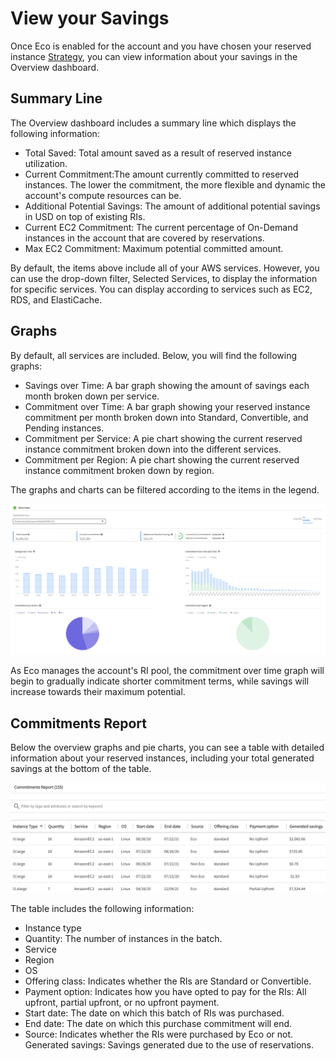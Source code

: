 # View your Savings

Once Eco is enabled for the account and you have chosen your reserved instance [Strategy](eco/tutorials/choose-a-strategy), you can view information about your savings in the Overview dashboard.

## Summary Line

The Overview dashboard includes a summary line which displays the following information:

- Total Saved: Total amount saved as a result of reserved instance utilization.
- Current Commitment:The amount currently committed to reserved instances. The lower the commitment, the more flexible and dynamic the account's compute resources can be.
- Additional Potential Savings: The amount of additional potential savings in USD on top of existing RIs.
- Current EC2 Commitment: The current percentage of On-Demand instances in the account that are covered by reservations.
- Max EC2 Commitment: Maximum potential committed amount.

By default, the items above include all of your AWS services. However, you can use the drop-down filter, Selected Services, to display the information for specific services. You can display according to services such as EC2, RDS, and ElastiCache.

## Graphs

By default, all services are included. Below, you will find the following graphs:

- Savings over Time: A bar graph showing the amount of savings each month broken down per service.
- Commitment over Time: A bar graph showing your reserved instance commitment per month broken down into Standard, Convertible, and Pending instances.
- Commitment per Service: A pie chart showing the current reserved instance commitment broken down into the different services.
- Commitment per Region: A pie chart showing the current reserved instance commitment broken down by region.

The graphs and charts can be filtered according to the items in the legend.

<img src="/eco/_media/tutorials-view-savings-01.png" />

As Eco manages the account's RI pool, the commitment over time graph will begin to gradually indicate shorter commitment terms, while savings will increase towards their maximum potential.

## Commitments Report

Below the overview graphs and pie charts, you can see a table with detailed information about your reserved instances, including your total generated savings at the bottom of the table.

<img src="/eco/_media/tutorials-view-savings-02.png" />

The table includes the following information:

- Instance type
- Quantity: The number of instances in the batch.
- Service
- Region
- OS
- Offering class: Indicates whether the RIs are Standard or Convertible.
- Payment option: Indicates how you have opted to pay for the RIs: All upfront, partial upfront, or no upfront payment.
- Start date: The date on which this batch of RIs was purchased.
- End date: The date on which this purchase commitment will end.
- Source: Indicates whether the RIs were purchased by Eco or not.
  Generated savings: Savings generated due to the use of reservations.
